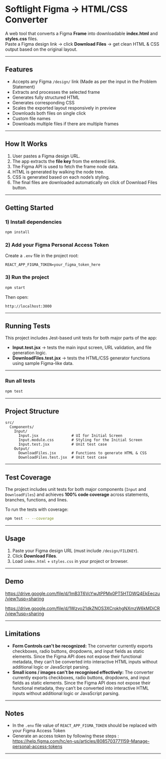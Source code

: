 # Softlight Figma → HTML/CSS Converter

A web tool that converts a Figma **Frame** into downloadable **index.html** and **styles.css** files.  
Paste a Figma design link → click **Download Files** → get clean HTML & CSS output based on the original layout.

---

## Features

- Accepts any Figma `/design/` link (Made as per the input in the Problem Statement)
- Extracts and processes the selected frame
- Generates fully structured HTML
- Generates corresponding CSS 
- Scales the exported layout responsively in preview
- Downloads both files on single click
- Custom file names
- Downloads multiple files if there are multiple frames

---

## How It Works

1. User pastes a Figma design URL.
2. The app extracts the **file key** from the entered link.
3. The Figma API is used to fetch the frame node data.
4. HTML is generated by walking the node tree.
5. CSS is generated based on each node’s styling.
6. The final files are downloaded automatically on click of Download Files button.

---

## Getting Started

### 1) Install dependencies
```bash
npm install
```

### 2) Add your Figma Personal Access Token
Create a `.env` file in the project root:

```env
REACT_APP_FIGMA_TOKEN=your_figma_token_here
```

### 3) Run the project
```bash
npm start
```

Then open:
```
http://localhost:3000
```
---

## Running Tests
This project includes Jest-based unit tests for both major parts of the app:

- **Input.test.jsx** → tests the main input screen, URL validation, and file generation logic.
- **DownloadFiles.test.jsx** → tests the HTML/CSS generator functions using sample Figma-like data.

---

### Run all tests
``` bash
npm test

```

---

## Project Structure

```
src/
  Components/
    Input/
      Input.jsx               # UI for Initial Screen
      Input.module.css        # Styling for the Initial Screen
      Input.test.jsx          # Unit test case
    Output/
      DownloadFiles.jsx       # Functions to generate HTML & CSS
      DownloadFiles.test.jsx  # Unit test case
```

---
## Test Coverage

The project includes unit tests for both major components (`Input` and `DownloadFiles`) and achieves **100% code coverage** across statements, branches, functions, and lines.

To run the tests with coverage:
``` bash
npm test -- --coverage

```

---

## Usage

1. Paste your Figma design URL (must include `/design/FILEKEY`).
2. Click **Download Files**.
3. Load `index.html` + `styles.css` in your project or browser.

---

## Demo

https://drive.google.com/file/d/1mB3T6VcYwJtPPMx0PT5HTDWQ4EkEeczu/view?usp=sharing

https://drive.google.com/file/d/1Wzvo21dkZNOS3XCrokhgNXmzW6kMDiCR/view?usp=sharing


---

## Limitations

- **Form Controls can't be recognized:** The converter currently exports checkboxes, radio buttons, dropdowns, and input fields as static elements. Since the Figma API does not expose their functional metadata, they can’t be converted into interactive HTML inputs without additional logic or JavaScript parsing.
- **Small icons / images can't be recognised effectively:** The converter currently exports checkboxes, radio buttons, dropdowns, and input fields as static elements. Since the Figma API does not expose their functional metadata, they can’t be converted into interactive HTML inputs without additional logic or JavaScript parsing.

---

## Notes

- In the `.env` file value of `REACT_APP_FIGMA_TOKEN` should be replaced with your Figma Access Token
- Generate an access token by following these steps :  https://help.figma.com/hc/en-us/articles/8085703771159-Manage-personal-access-tokens

---



